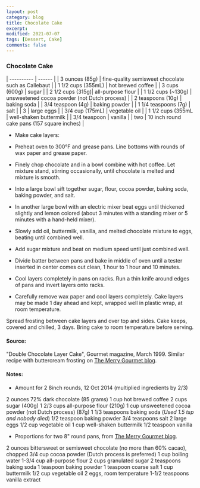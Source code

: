 ```yaml
---
layout: post
category: blog
title: Chocolate Cake
excerpt:
modified: 2021-07-07
tags: [Dessert, Cake]
comments: false
---
```


### Chocolate Cake

| ---------- | ------ |
| 3 ounces (85g) | fine-quality semisweet chocolate such as Callebaut |
| 1 1/2 cups (355mL) | hot brewed coffee |
| 3 cups (600g) | sugar |
| 2 1/2 cups (315g)| all-purpose flour |
| 1 1/2 cups (~130g) | unsweetened cocoa powder (not Dutch process)  |
| 2 teaspoons (10g) | baking soda |
| 3/4 teaspoon (4g) | baking powder |
| 1 1/4 teaspoons (7g) | salt |
| 3 | large eggs |
| 3/4 cup (175mL) | vegetable oil |
| 1 1/2 cups (355mL | well-shaken buttermilk |
| 3/4 teaspoon | vanilla |
| two  | 10 inch round cake pans (157 square inches) |

- Make cake layers:

- Preheat oven to 300°F and grease pans. Line bottoms with rounds of wax paper and grease paper.

- Finely chop chocolate and in a bowl combine with hot coffee. Let mixture stand, stirring occasionally, until chocolate is melted and mixture is smooth.

- Into a large bowl sift together sugar, flour, cocoa powder, baking soda, baking powder, and salt.

- In another large bowl with an electric mixer beat eggs until thickened slightly and lemon colored (about 3 minutes with a standing mixer or 5 minutes with a hand-held mixer).
- Slowly add oil, buttermilk, vanilla, and melted chocolate mixture to eggs, beating until combined well.
- Add sugar mixture and beat on medium speed until just combined well.
- Divide batter between pans and bake in middle of oven until a tester inserted in center comes out clean, 1 hour to 1 hour and 10 minutes.
- Cool layers completely in pans on racks. Run a thin knife around edges of pans and invert layers onto racks.
- Carefully remove wax paper and cool layers completely. Cake layers may be made 1 day ahead and kept, wrapped well in plastic wrap, at room temperature.

Spread frosting between cake layers and over top and sides. Cake keeps, covered and chilled, 3 days. Bring cake to room temperature before serving.



#### Source:
"Double Chocolate Layer Cake", Gourmet magazine, March 1999. Similar recipe with buttercream frosting on [The Merry Gourmet blog](https://www.merrygourmet.com/2012/03/making-changes-a-recipe-chocolate-cake-with-vanilla-buttercream-frosting).


#### Notes:

- Amount for 2 8inch rounds, 12 Oct 2014 (multiplied ingredients by 2/3)

2 ounces 72% dark chocolate (85 grams)
1 cup hot brewed coffee
2 cups sugar (400g)
1 2/3 cups all-purpose flour (210g)
1 cup unsweetened cocoa powder (not Dutch process) (87g)
1 1/3 teaspoons baking soda (*Used 1.5 tsp and nobody died*)
1/2 teaspoon baking powder
3/4 teaspoons salt
2 large eggs
1/2 cup vegetable oil
1 cup well-shaken buttermilk
1/2 teaspoon vanilla

- Proportions for two 8" round pans, from [The Merry Gourmet blog](https://www.merrygourmet.com/2012/03/making-changes-a-recipe-chocolate-cake-with-vanilla-buttercream-frosting).

2 ounces bittersweet or semisweet chocolate (no more than 60% cacao), chopped
3/4 cup cocoa powder (Dutch process is preferred)
1 cup boiling water
1-3/4 cup all-purpose flour
2 cups granulated sugar
2 teaspoons baking soda
1 teaspoon baking powder
1 teaspoon coarse salt
1 cup buttermilk
1/2 cup vegetable oil
2 eggs, room temperature
1-1/2 teaspoons vanilla extract

